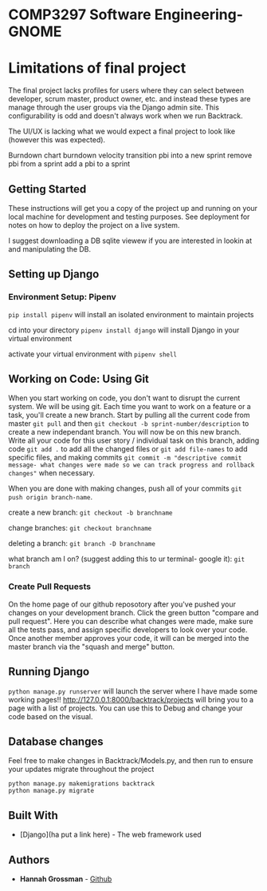 # COMP3297 Software Engineering- GNOME 

# Limitations of final project
The final project lacks profiles for users where they can select between developer, scrum master, product owner, etc. and instead these types are manage through the user groups via the Django admin site. This configurability is odd and doesn't always work when we run Backtrack. 

The UI/UX is lacking what we would expect a final project to look like (however this was expected). 

Burndown chart
burndown 
velocity
transition pbi into a new sprint
remove pbi from a sprint
add a pbi to a sprint

## Getting Started

These instructions will get you a copy of the project up and running on your local machine for development and testing purposes. See deployment for notes on how to deploy the project on a live system.

I suggest downloading a DB sqlite viewew if you are interested in lookin at and manipulating the DB. 


## Setting up Django

### Environment Setup: Pipenv

`pip install pipenv` will install an isolated environment to maintain projects

cd into your directory
`pipenv install django` will install Django in your virtual environment

activate your virtual environment with `pipenv shell`

## Working on Code: Using Git

When you start working on code, you don't want to disrupt the current system. We will be using git. 
Each time you want to work on a feature or a task, you'll create a new branch. 
Start by pulling all the current code from master `git pull` and then `git checkout -b sprint-number/description` to 
create a new independant branch. You will now be on this new branch. Write all your code for this user story / individual
task on this branch, adding code `git add .` to add all the changed files or `git add file-names` to add specific files,
and making commits `git commit -m "descriptive commit message- what changes were made so we can track progress and rollback 
changes"` when necessary.

When you are done with making changes, push all of your commits `git push origin branch-name`. 

create a new branch: `git checkout -b branchname`

change branches: `git checkout branchname`

deleting a branch: `git branch -D branchname`

what branch am I on? (suggest adding this to ur terminal- google it): `git branch`


### Create Pull Requests
On the home page of our github reposotory after you've pushed your changes on your development branch. Click the green button "compare and pull request". Here you can describe what changes were made, make sure
all the tests pass, and assign specific developers to look over your code. Once another member approves your code, it will can
be merged into the master branch via the "squash and merge" button.

## Running Django

`python manage.py runserver` will launch the server where I have made some working pages!! http://127.0.0.1:8000/backtrack/projects will bring you to a page with a list of projects. You can use this to Debug and change your code based on the visual.


## Database changes
Feel free to make changes in Backtrack/Models.py, and then run to ensure your updates migrate throughout the project
```
python manage.py makemigrations backtrack
python manage.py migrate
```

## Built With

* [Django](ha put a link here) - The web framework used

## Authors

* **Hannah Grossman** - [Github](https://github.com/hannahg141)

